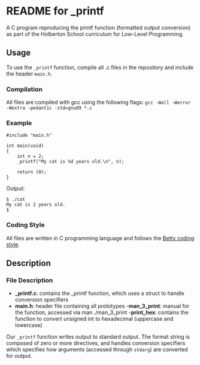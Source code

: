 # README for _printf

A C program reproducing the printf function (formatted output conversion) as
part of the Holberton School curriculum for Low-Level Programming.

## Usage
To use the `_printf` function, compile all .c files in the repository and
include the header `main.h`.

### Compilation
All files are compiled with gcc using the following flags:
`gcc -Wall -Werror -Wextra -pedantic -std=gnu89 *.c`

### Example
```
#include "main.h"

int main(void)
{
	int n = 2;
	_printf("My cat is %d years old.\n", n);

	return (0);
}
```

Output:
```
$ ./cat
My cat is 2 years old.
$
```

### Coding Style
All files are written in C programming language and follows the
[Betty coding style](https://github.com/holbertonschool/Betty/wiki).

## Description
### File Description
- **_printf.c**: contains the _printf function, which uses a struct to handle
conversion specifiers
- **main.h**: header file containing all prototypes
-**man_3_print**: manual for the function, accessed via man ./man_3_print
-**print_hex**: contains the function to convert unsigned int to hexadecimal
(uppercase and lowercase)

Our `_printf` function writes output to standard output. The format string
is composed of zero or more directives, and handles conversion specifiers
which specifies how arguments (accessed through `stdarg`)  are converted for
output.